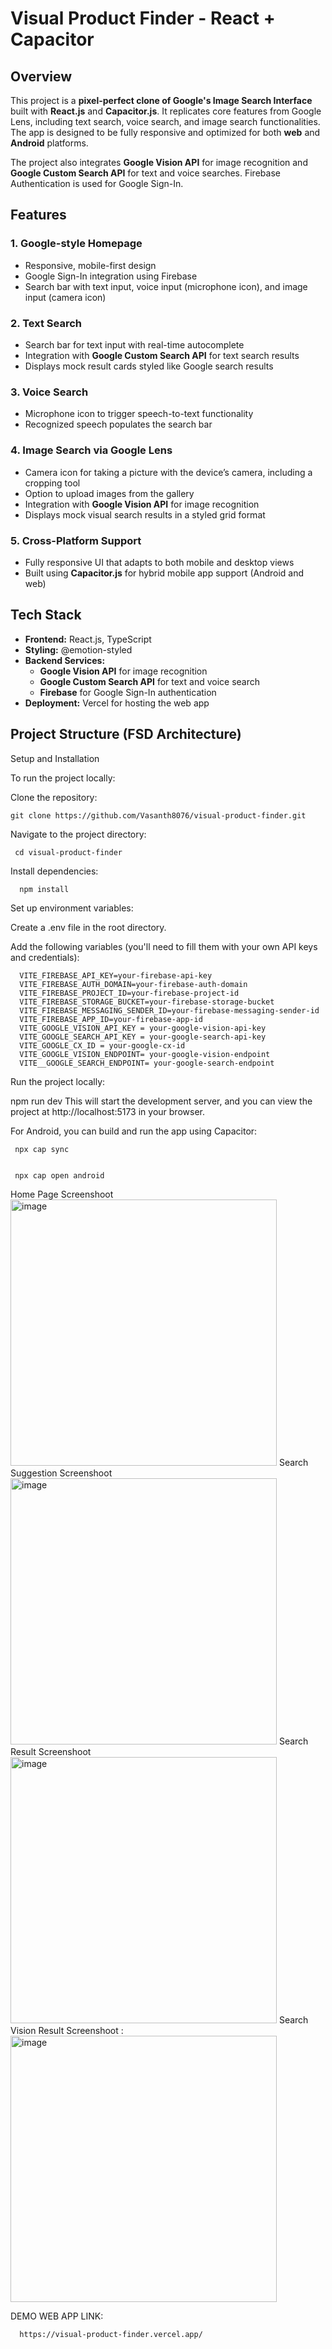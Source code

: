 # Visual Product Finder - React + Capacitor

## Overview
This project is a **pixel-perfect clone of Google's Image Search Interface** built with **React.js** and **Capacitor.js**. It replicates core features from Google Lens, including text search, voice search, and image search functionalities. The app is designed to be fully responsive and optimized for both **web** and **Android** platforms.

The project also integrates **Google Vision API** for image recognition and **Google Custom Search API** for text and voice searches. Firebase Authentication is used for Google Sign-In.

## Features
### 1. **Google-style Homepage**
- Responsive, mobile-first design
- Google Sign-In integration using Firebase
- Search bar with text input, voice input (microphone icon), and image input (camera icon)

### 2. **Text Search**
- Search bar for text input with real-time autocomplete
- Integration with **Google Custom Search API** for text search results
- Displays mock result cards styled like Google search results

### 3. **Voice Search**
- Microphone icon to trigger speech-to-text functionality
- Recognized speech populates the search bar

### 4. **Image Search via Google Lens**
- Camera icon for taking a picture with the device’s camera, including a cropping tool
- Option to upload images from the gallery
- Integration with **Google Vision API** for image recognition
- Displays mock visual search results in a styled grid format

### 5. **Cross-Platform Support**
- Fully responsive UI that adapts to both mobile and desktop views
- Built using **Capacitor.js** for hybrid mobile app support (Android and web)

## Tech Stack
- **Frontend:** React.js, TypeScript
- **Styling:** @emotion-styled
- **Backend Services:**
  - **Google Vision API** for image recognition
  - **Google Custom Search API** for text and voice search
  - **Firebase** for Google Sign-In authentication
- **Deployment:** Vercel for hosting the web app

## Project Structure (FSD Architecture)


Setup and Installation

To run the project locally:

Clone the repository:

    git clone https://github.com/Vasanth8076/visual-product-finder.git
Navigate to the project directory:

     cd visual-product-finder
Install dependencies:

      npm install
Set up environment variables:

Create a .env file in the root directory.

Add the following variables (you'll need to fill them with your own API keys and credentials):

      VITE_FIREBASE_API_KEY=your-firebase-api-key
      VITE_FIREBASE_AUTH_DOMAIN=your-firebase-auth-domain
      VITE_FIREBASE_PROJECT_ID=your-firebase-project-id
      VITE_FIREBASE_STORAGE_BUCKET=your-firebase-storage-bucket
      VITE_FIREBASE_MESSAGING_SENDER_ID=your-firebase-messaging-sender-id
      VITE_FIREBASE_APP_ID=your-firebase-app-id
      VITE_GOOGLE_VISION_API_KEY = your-google-vision-api-key
      VITE_GOOGLE_SEARCH_API_KEY = your-google-search-api-key
      VITE_GOOGLE_CX_ID = your-google-cx-id
      VITE_GOOGLE_VISION_ENDPOINT= your-google-vision-endpoint
      VITE__GOOGLE_SEARCH_ENDPOINT= your-google-search-endpoint

Run the project locally:

npm run dev
This will start the development server, and you can view the project at http://localhost:5173 in your browser.

For Android, you can build and run the app using Capacitor:

     npx cap sync


     npx cap open android
Home Page Screenshoot
<img width="426" alt="image" src="https://github.com/user-attachments/assets/17ea1d45-dfa1-4a8b-9f7b-117f5d851a77" />
Search Suggestion Screenshoot
<img width="426" alt="image" src="https://github.com/user-attachments/assets/d7c8b5b9-0857-4212-9642-530b17ee04ab" />
Search Result Screenshoot
<img width="426" alt="image" src="https://github.com/user-attachments/assets/a351c3b1-2381-4a35-b1a3-8fdc8dd763c4" />
Search Vision Result Screenshoot :
<img width="426" alt="image" src="https://github.com/user-attachments/assets/35a5991c-b5f4-4776-ac3a-92f94951c8dc" />

DEMO WEB APP LINK:

      https://visual-product-finder.vercel.app/




